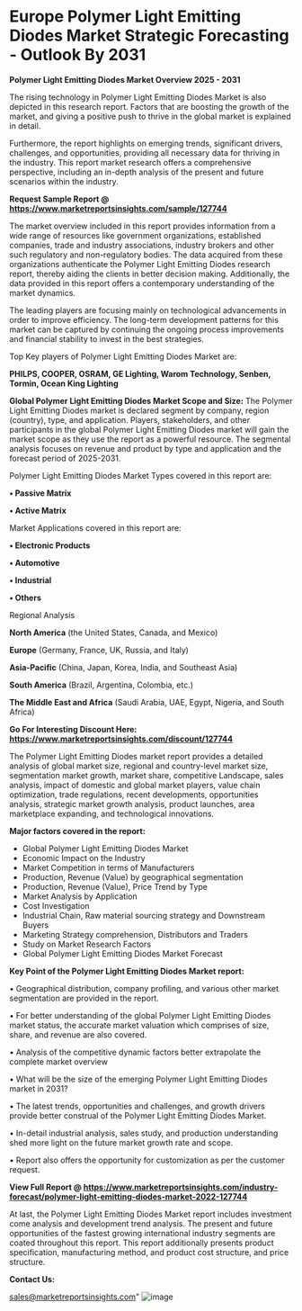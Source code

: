  # Europe Polymer Light Emitting Diodes Market Strategic Forecasting - Outlook By 2031

<Strong> Polymer Light Emitting Diodes Market Overview 2025 - 2031</strong>

The rising technology in Polymer Light Emitting Diodes Market is also depicted in this research report. Factors that are boosting the growth of the market, and giving a positive push to thrive in the global market is explained in detail.

Furthermore, the report highlights on emerging trends, significant drivers, challenges, and opportunities, providing all necessary data for thriving in the industry. This report market research offers a comprehensive perspective, including an in-depth analysis of the present and future scenarios within the industry.

<strong>Request Sample Report @ <a href=https://www.marketreportsinsights.com/sample/127744>https://www.marketreportsinsights.com/sample/127744</a></strong>

The market overview included in this report provides information from a wide range of resources like government organizations, established companies, trade and industry associations, industry brokers and other such regulatory and non-regulatory bodies. The data acquired from these organizations authenticate the Polymer Light Emitting Diodes research report, thereby aiding the clients in better decision making. Additionally, the data provided in this report offers a contemporary understanding of the market dynamics.

The leading players are focusing mainly on technological advancements in order to improve efficiency. The long-term development patterns for this market can be captured by continuing the ongoing process improvements and financial stability to invest in the best strategies.

Top Key players of Polymer Light Emitting Diodes Market are:

<strong>PHILPS, COOPER, OSRAM, GE Lighting, Warom Technology, Senben, Tormin, Ocean King Lighting</strong>

<strong><b>Global Polymer Light Emitting Diodes Market Scope and Size:</b></strong>
The Polymer Light Emitting Diodes market is declared segment by company, region (country), type, and application. Players, stakeholders, and other participants in the global Polymer Light Emitting Diodes market will gain the market scope as they use the report as a powerful resource. The segmental analysis focuses on revenue and product by type and application and the forecast period of 2025-2031.

Polymer Light Emitting Diodes Market Types covered in this report are:

<strong>• Passive Matrix

• Active Matrix</strong>

Market Applications covered in this report are:

<strong>• Electronic Products

• Automotive

• Industrial

• Others</strong> 

Regional Analysis

<strong>North America</strong> (the United States, Canada, and Mexico)

<strong>Europe</strong> (Germany, France, UK, Russia, and Italy)

<strong>Asia-Pacific</strong> (China, Japan, Korea, India, and Southeast Asia)

<strong>South America</strong> (Brazil, Argentina, Colombia, etc.)

<strong>The Middle East and Africa</strong> (Saudi Arabia, UAE, Egypt, Nigeria, and South Africa)

<strong>Go For Interesting Discount Here: <a href=https://www.marketreportsinsights.com/discount/127744>https://www.marketreportsinsights.com/discount/127744</a></strong>

The Polymer Light Emitting Diodes market report provides a detailed analysis of global market size, regional and country-level market size, segmentation market growth, market share, competitive Landscape, sales analysis, impact of domestic and global market players, value chain optimization, trade regulations, recent developments, opportunities analysis, strategic market growth analysis, product launches, area marketplace expanding, and technological innovations.

<strong><b>Major factors covered in the report:</b></strong>
<ul>
  <li>Global Polymer Light Emitting Diodes Market </li>
  <li>Economic Impact on the Industry</li>
  <li>Market Competition in terms of Manufacturers</li>
  <li>Production, Revenue (Value) by geographical segmentation</li>
  <li>Production, Revenue (Value), Price Trend by Type</li>
  <li>Market Analysis by Application</li>
  <li>Cost Investigation</li>
  <li>Industrial Chain, Raw material sourcing strategy and Downstream Buyers</li>
  <li>Marketing Strategy comprehension, Distributors and Traders</li>
  <li>Study on Market Research Factors</li>
  <li>Global Polymer Light Emitting Diodes Market Forecast</li>
</ul>

<strong><b>Key Point of the Polymer Light Emitting Diodes Market report:</b></strong>

• Geographical distribution, company profiling, and various other market segmentation are provided in the report.

• For better understanding of the global Polymer Light Emitting Diodes market status, the accurate market valuation which comprises of size, share, and revenue are also covered.

• Analysis of the competitive dynamic factors better extrapolate the complete market overview

• What will be the size of the emerging Polymer Light Emitting Diodes market in 2031?

• The latest trends, opportunities and challenges, and growth drivers provide better construal of the Polymer Light Emitting Diodes Market.

• In-detail industrial analysis, sales study, and production understanding shed more light on the future market growth rate and scope.

• Report also offers the opportunity for customization as per the customer request.

<strong><b>View Full Report @ <a href=https://www.marketreportsinsights.com/industry-forecast/polymer-light-emitting-diodes-market-2022-127744>https://www.marketreportsinsights.com/industry-forecast/polymer-light-emitting-diodes-market-2022-127744</a></b></strong>


At last, the Polymer Light Emitting Diodes Market report includes investment come analysis and development trend analysis. The present and future opportunities of the fastest growing international industry segments are coated throughout this report. This report additionally presents product specification, manufacturing method, and product cost structure, and price structure.

<strong>Contact Us:</strong>

sales@marketreportsinsights.com"
![image](https://github.com/user-attachments/assets/99bfcf82-a1ad-465a-a2c9-5cf1ebe23fd5)
